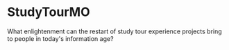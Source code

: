 # StudyTourMO
What enlightenment can the restart of study tour experience projects bring to people in today's information age?
